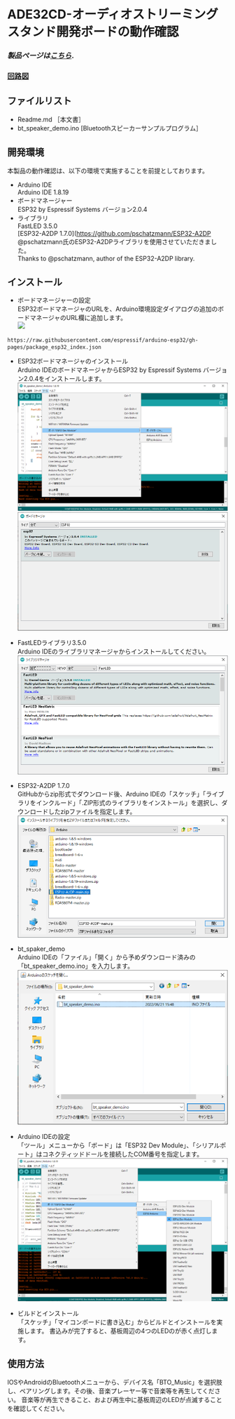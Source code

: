 # ADE32CD-オーディオストリーミングスタンド開発ボードの動作確認

### *製品ページは[こちら](http://bit-trade-one.co.jp/ADE32CD)*.

### [回路図](https://github.com/bit-trade-one/RasPi-Zero-One-Series/blob/master/3rd/ADE32CD/Schematics/ADE32CM_V1.1_Schematics.pdf)

## ファイルリスト
- Readme.md             ［本文書］
- bt_speaker_demo.ino    [Bluetoothスピーカーサンプルプログラム］

## 開発環境
本製品の動作確認は、以下の環境で実施することを前提としております。
- Arduino IDE<BR>
  Arduino IDE 1.8.19
- ボードマネージャー<BR>
ESP32 by Espressif Systems バージョン2.0.4
- ライブラリ<BR>
FastLED 3.5.0<BR>
[ESP32-A2DP 1.7.0](https://github.com/pschatzmann/ESP32-A2DP<BR>
@pschatzmann氏のESP32-A2DPライブラリを使用させていただきました。<BR>
Thanks to @pschatzmann, author of the ESP32-A2DP library.


## インストール
- ボードマネージャーの設定<BR>
ESP32ボードマネージャのURLを、Arduino環境設定ダイアログの追加のボードマネージャのURL欄に追加します。<BR>
![](./img/%20%20%20README2022-07-12-09-28-24.png)
```
https://raw.githubusercontent.com/espressif/arduino-esp32/gh-pages/package_esp32_index.json
```

- ESP32ボードマネージャのインストール<BR>
Arduino IDEのボードマネージャからESP32 by Espressif Systems バージョン2.0.4をインストールします。
![](./img/README2022-07-12-09-40-08.png)
![](./img/README2022-07-12-09-31-34.png)

- FastLEDライブラリ3.5.0<BR> 
Arduino IDEのライブラリマネージャからインストールしてください。
![](./img/Readme2022-06-21-16-22-53.png)

- ESP32-A2DP 1.7.0<BR>
GitHubからzip形式でダウンロード後、Arduino IDEの「スケッチ」「ライブラリをインクルード」「.ZIP形式のライブラリをインストール」を選択し、ダウンロードしたzipファイルを指定します。
![](./img/Readme2022-06-21-16-23-53.png)

- bt_spaker_demo<BR>
Arduino IDEの「ファイル」「開く」から予めダウンロード済みの「bt_speaker_demo.ino」を入力します。
![](./img/Readme2022-06-21-16-35-54.png)

- Arduino IDEの設定<BR>
「ツール」メニューから「ボード」は「ESP32 Dev Module」、「シリアルポート」はコネクティッドドールを接続したCOM番号を指定します。
![](./img/Readme2022-06-21-16-39-11.png)

- ビルドとインストール<BR>
「スケッチ」「マイコンボードに書き込む」からビルドとインストールを実施します。
書込みが完了すると、基板周辺の4つのLEDのが赤く点灯します。

## 使用方法
IOSやAndroidのBluetoothメニューから、デバイス名「BTO_Music」を選択肢し、ペアリングします。その後、音楽プレーヤー等で音楽等を再生してください。
音楽等が再生できること、および再生中に基板周辺のLEDが点滅することを確認してください。 

